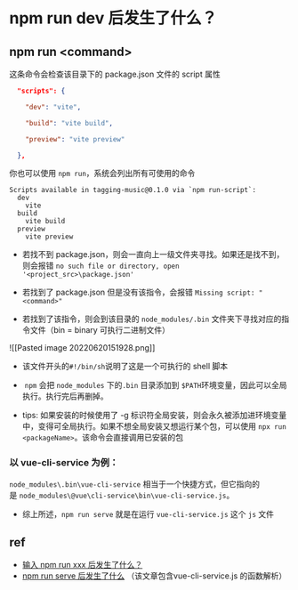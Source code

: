 # npm run dev 后发生了什么？
## npm run \<command\>

 这条命令会检查该目录下的 package.json 文件的 script 属性
 
 ```json
   "scripts": {

    "dev": "vite",

    "build": "vite build",

    "preview": "vite preview"

  },
```

你也可以使用 `npm run`，系统会列出所有可使用的命令

```shell
Scripts available in tagging-music@0.1.0 via `npm run-script`:
  dev
    vite        
  build
    vite build  
  preview       
    vite preview
```

- 若找不到 package.json，则会一直向上一级文件夹寻找。如果还是找不到，则会报错 `no such file or directory, open '<project_src>\package.json'`

- 若找到了 package.json 但是没有该指令，会报错 `Missing script: "<command>"`

- 若找到了该指令，则会到该目录的 `node_modules/.bin` 文件夹下寻找对应的指令文件（bin = binary 可执行二进制文件）

![[Pasted image 20220620151928.png]]
- 该文件开头的`#!/bin/sh`说明了这是一个可执行的 shell 脚本

-  `npm` 会把 `node_modules` 下的`.bin` 目录添加到 `$PATH`环境变量，因此可以全局执行。执行完后再删掉。

- tips: 如果安装的时候使用了 -g 标识符全局安装，则会永久被添加进环境变量中，变得可全局执行。如果不想全局安装又想运行某个包，可以使用 `npx run <packageName>`。该命令会直接调用已安装的包

### 以 vue-cli-service 为例：
`node_modules\.bin\vue-cli-service` 相当于一个快捷方式，但它指向的是 `node_modules\@vue\cli-service\bin\vue-cli-service.js`。

- 综上所述，`npm run serve` 就是在运行 `vue-cli-service.js` 这个 `js` 文件

## ref
- [输入 npm run xxx 后发生了什么？](https://juejin.cn/post/7097947121210359839)
- [npm run serve 后发生了什么](http://drinkmilker.com/index.php/archives/33/) （该文章包含vue-cli-service.js 的函数解析）